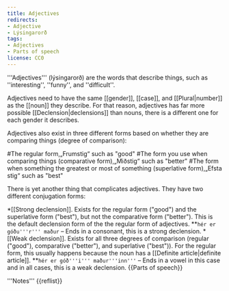 ```yaml
---
title: Adjectives
redirects:
- Adjective
- Lýsingarorð
tags:
- Adjectives
- Parts of speech
license: CC0
---
```


'''Adjectives''' (lýsingarorð) are the words that describe things, such as ''interesting'', ''funny'', and ''difficult''.

Adjectives need to have the same [[gender]], [[case]], and [[Plural|number]] as the [[noun]] they describe. For that reason, adjectives has far more possible [[Declension|declensions]] than nouns, there is a different one for each gender it describes.

Adjectives also exist in three different forms based on whether they are comparing things (degree of comparison):

#The regular form,<ref>„Frumstig“</ref> such as "good"
#The form you use when comparing things (comparative form),<ref>„Miðstig“</ref> such as "better"
#The form when something the greatest or most of something (superlative form),<ref>„Efsta stig“</ref> such as "best"

There is yet another thing that complicates adjectives. They have two different conjugation forms:

*[[Strong declension]]. Exists for the regular form ("good") and the superlative form ("best"), but not the comparative form ("better"). This is the default declension form of the the regular form of adjectives.
**`hér er góðu'''r''' maður` – Ends in a consonant, this is a strong declension.
*[[Weak declension]]. Exists for all three degrees of comparison (regular ("good"), comparative ("better"), and superlative ("best")). For the regular form, this usually happens because the noun has a [[Definite article|definite article]].
**`hér er góð'''i''' maður'''inn'''` – Ends in a vowel in this case and in all cases, this is a weak declension.
{{Parts of speech}}

<div class="notes">
'''Notes'''
{{reflist}}
</div>

